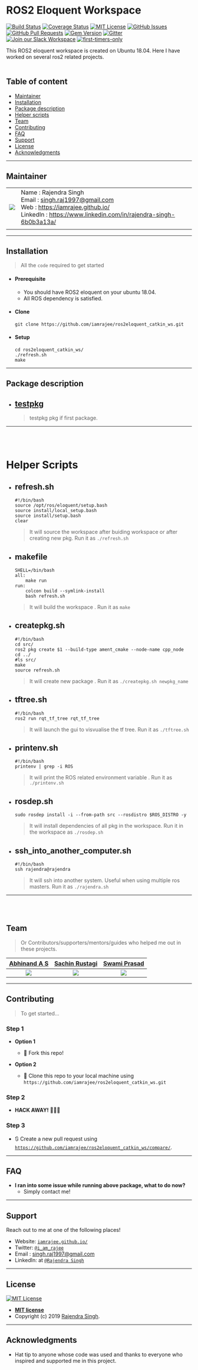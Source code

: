 # ROS2 Eloquent Workspace

[![Build Status](http://img.shields.io/travis/badges/badgerbadgerbadger.svg?style=flat-square)](https://travis-ci.org/badges/badgerbadgerbadger) [![Coverage Status](http://img.shields.io/coveralls/badges/badgerbadgerbadger.svg?style=flat-square)](https://coveralls.io/r/badges/badgerbadgerbadger) [![MIT License](https://img.shields.io/github/license/iamrajee/ros2eloquent_catkin_ws.svg)](http://badges.mit-license.org) [![GitHub Issues](https://img.shields.io/github/issues/iamrajee/ros2eloquent_catkin_ws.svg)](https://github.com/iamrajee/ros2eloquent_catkin_ws/issues) [![GitHub Pull Requests](https://img.shields.io/github/issues-pr/iamrajee/ros2eloquent_catkin_ws.svg)](https://github.com/iamrajee/ros2eloquent_catkin_ws/pulls) [![Gem Version](http://img.shields.io/gem/v/badgerbadgerbadger.svg?style=flat-square)](https://rubygems.org/gems/badgerbadgerbadger) [![Gitter](https://badges.gitter.im/iamrajee-ROS/community.svg)](https://gitter.im/iamrajee-ROS/community?utm_source=badge&utm_medium=badge&utm_campaign=pr-badge) [![Join our Slack Workspace](https://img.shields.io/badge/Slack%20Workspace-roboticsclubiitpkd.slack.com-blue.svg?logo=slack&longCache=true&style=flat)](https://roboticsclubiitpkd.slack.com) [![first-timers-only](https://img.shields.io/badge/first--timers--only-friendly-blue.svg)](https://www.firsttimersonly.com/)


This ROS2 eloquent workspace is created on Ubuntu 18.04.  Here I have worked on several ros2 related projects.
<br/><br/>

## Table of content
- [Maintainer](https://github.com/iamrajee/ros2eloquent_catkin_ws#maintainer)
- [Installation](https://github.com/iamrajee/ros2eloquent_catkin_ws#installation)
- [Package description](https://github.com/iamrajee/ros2eloquent_catkin_ws#package-description)
- [Helper scripts](https://github.com/iamrajee/ros2eloquent_catkin_ws#helper-scripts)
- [Team](https://github.com/iamrajee/ros2eloquent_catkin_ws#team)
- [Contributing](https://github.com/iamrajee/ros2eloquent_catkin_ws#contributing)
- [FAQ](https://github.com/iamrajee/ros2eloquent_catkin_ws#faq)
- [Support](https://github.com/iamrajee/ros2eloquent_catkin_ws#support)
- [License](https://github.com/iamrajee/ros2eloquent_catkin_ws#license)
- [Acknowledgments](https://github.com/iamrajee/ros2eloquent_catkin_ws#acknowledgments)
<!--- - [xyz](link) --->

---

## Maintainer
|  |  |
| :---: | --- |
| ![](https://avatars0.githubusercontent.com/u/25712145?s=200&v=3) | Name : Rajendra Singh<br/> Email  : singh.raj1997@gmail.com<br/> Web    : https://iamrajee.github.io/<br/> LinkedIn    : https://www.linkedin.com/in/rajendra-singh-6b0b3a13a/ |
|  |  |

---

## Installation

> All the `code` required to get started
- #### Prerequisite
    - You should have ROS2 eloquent on your ubuntu 18.04.
    - All ROS dependency is satisfied.

- #### Clone

    ```
    git clone https://github.com/iamrajee/ros2eloquent_catkin_ws.git
    ```

- #### Setup
    ```
    cd ros2eloquent_catkin_ws/
    ./refresh.sh
    make
    ```
---


## Package description
* ## [testpkg](src/testpkg)
    > testpkg pkg if first package.

---
<br/><br/>
# Helper Scripts

* ## refresh.sh
    ```
    #!/bin/bash
    source /opt/ros/eloquent/setup.bash
    source install/local_setup.bash
    source install/setup.bash
    clear
    ```
    > It will source the workspace after buiding workspace or after creating new pkg. Run it as `./refresh.sh`

* ## makefile
    ```
    SHELL=/bin/bash
    all:
        make run
    run:
        colcon build --symlink-install
        bash refresh.sh
    ```
    > It will build the workspace . Run it as `make`

* ## createpkg.sh
    ```
    #!/bin/bash
    cd src/
    ros2 pkg create $1 --build-type ament_cmake --node-name cpp_node
    cd ../
    #ls src/
    make
    source refresh.sh
    ```
    > It will create new package . Run it as `./createpkg.sh newpkg_name`

* ## tftree.sh
    ```
    #!/bin/bash
    ros2 run rqt_tf_tree rqt_tf_tree
    ```
    > It will  launch the gui to visvualise the tf tree. Run it as `./tftree.sh`

* ## printenv.sh
    ```
    #!/bin/bash
    printenv | grep -i ROS
    ```
    > It will print the ROS related environment variable . Run it as `./printenv.sh`

* ## rosdep.sh
    ```
    sudo rosdep install -i --from-path src --rosdistro $ROS_DISTRO -y
    ```
    > It will install dependencies of all pkg in the workspace. Run it in the workspace as `./rosdep.sh`

* ## ssh_into_another_computer.sh
    ```
    #!/bin/bash
    ssh rajendra@rajendra
    ```
    > It will ssh into another system. Useful when using multiple ros masters. Run it as `./rajendra.sh`

---
<br/><br/>
## Team

> Or Contributors/supporters/mentors/guides who helped me out in these projects.
<!---
| <a href="https://github.com/MuskaanMaheshwari" target="_blank">**Muskaan Maheshwari**</a> | <a href="https://www.linkedin.com/in/sachin-rustagi-882b55145/" target="_blank">**Sachin Rustagi**</a> | <a href="https://www.linkedin.com/in/s-m-rafi-911442130/" target="_blank">**S M Rafi**</a> |
| :---: |:---:| :---:|
--->
| <a href="https://github.com/abhinand4as" target="_blank">**Abhinand A S**</a> | <a href="https://www.linkedin.com/in/sachin-rustagi-882b55145/" target="_blank">**Sachin Rustagi**</a> | <a href="https://www.linkedin.com/in/amin-swamiprasad-pkd-17732b152/" target="_blank">**Swami Prasad**</a> |
| :---: |:---:| :---:|
| ![](https://avatars0.githubusercontent.com/u/18076234?s=200&v=3) | ![](https://avatars0.githubusercontent.com/u/2555224?s=200&v=3) | ![](https://avatars0.githubusercontent.com/u/917816?s=200&v=3)  |


---

## Contributing

> To get started...

### Step 1

- **Option 1**
    - 🍴 Fork this repo!

- **Option 2**
    - 👯 Clone this repo to your local machine using `https://github.com/iamrajee/ros2eloquent_catkin_ws.git`

### Step 2

- **HACK AWAY!** 🔨🔨🔨

### Step 3

- 🔃 Create a new pull request using <a href="https://github.com/iamrajee/ros2eloquent_catkin_ws/compare/" target="_blank">`https://github.com/iamrajee/ros2eloquent_catkin_ws/compare/`</a>.
---

## FAQ

- **I ran into some issue while running above package, what to do now?**
    - Simply contact me!

---

## Support
Reach out to me at one of the following places!

- Website: <a href="https://iamrajee.github.io/" target="_blank">`iamrajee.github.io/`</a>
- Twitter: <a href="https://twitter.com/i_am_rajee" target="_blank">`@i_am_rajee`</a>
- Email  : singh.raj1997@gmail.com
- LinkedIn: at <a href="https://www.linkedin.com/in/rajendra-singh-6b0b3a13a/" target="_blank">`@Rajendra Singh`</a>
---

## License

[![MIT License](https://img.shields.io/github/license/iamrajee/ros2eloquent_catkin_ws.svg)](http://badges.mit-license.org)

- **[MIT license](http://opensource.org/licenses/mit-license.php)**
- Copyright (c) 2019 [Rajendra Singh](https://iamrajee.github.io/).
---

## Acknowledgments

* Hat tip to anyone whose code was used and thanks to everyone who inspired and supported me in this project.
